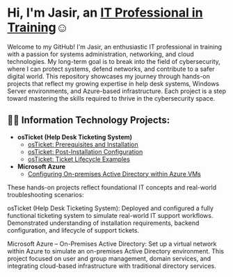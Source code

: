 <h1>Hi, I'm Jasir, an <a href="https://www.linkedin.com/feed/?trk=guest_homepage-basic_google-one-tap-submit">IT Professional in Training</a>☺</h1>

Welcome to my GitHub! I'm Jasir, an enthusiastic IT professional in training with a passion for systems administration, networking, and cloud technologies. My long-term goal is to break into the field of cybersecurity, where I can protect systems, defend networks, and contribute to a safer digital world. This repository showcases my journey through hands-on projects that reflect my growing expertise in help desk systems, Windows Server environments, and Azure-based infrastructure. Each project is a step toward mastering the skills required to thrive in the cybersecurity space.


<h2>👨‍💻 Information Technology Projects:</h2>

- <b>osTicket (Help Desk Ticketing System)</b>
  - [osTicket: Prerequisites and Installation](https://github.com/JasirSCW/osticket-prereqs)
  - [osTicket: Post-Installation Configuration](https://github.com/JasirSCW/post-install-config)
  - [osTicket: Ticket Lifecycle Examples](https://github.com/JasirSCW/ticket-lifecycle)
- <b>Microsoft Azure</b>
  - [Configuring On-premises Active Directory within Azure VMs](https://github.com/JasirSCW/configure-ad)
 
These hands-on projects reflect foundational IT concepts and real-world troubleshooting scenarios:

osTicket (Help Desk Ticketing System): Deployed and configured a fully functional ticketing system to simulate real-world IT support workflows. Demonstrated understanding of installation requirements, backend configuration, and lifecycle of support tickets.

Microsoft Azure – On-Premises Active Directory: Set up a virtual network within Azure to simulate an on-premises Active Directory environment. This project focused on user and group management, domain services, and integrating cloud-based infrastructure with traditional directory services.
